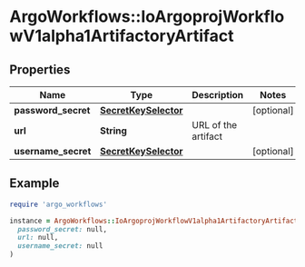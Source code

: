 # ArgoWorkflows::IoArgoprojWorkflowV1alpha1ArtifactoryArtifact

## Properties

| Name | Type | Description | Notes |
| ---- | ---- | ----------- | ----- |
| **password_secret** | [**SecretKeySelector**](SecretKeySelector.md) |  | [optional] |
| **url** | **String** | URL of the artifact |  |
| **username_secret** | [**SecretKeySelector**](SecretKeySelector.md) |  | [optional] |

## Example

```ruby
require 'argo_workflows'

instance = ArgoWorkflows::IoArgoprojWorkflowV1alpha1ArtifactoryArtifact.new(
  password_secret: null,
  url: null,
  username_secret: null
)
```


